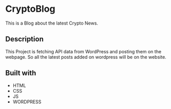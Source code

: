 # CryptoBlog

This is a Blog about the latest Crypto News.

## Description
This Project is fetching API data from WordPress and posting them on the webpage. So all the latest posts added on wordpress will be on the website.

## Built with

- HTML
- CSS
- JS
- WORDPRESS




